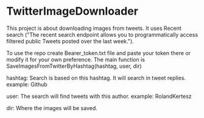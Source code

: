 # TwitterImageDownloader
This project is about downloading images from tweets. 
It uses Recent search ("The recent search endpoint allows you to programmatically access filtered public Tweets posted over the last week.").

To use the repo create Bearer_token.txt file and paste your token there or modify it for your own preference.
The main function is SaveImagesFromTwitterByHashtag(hashtag, user, dir)

hashtag: Search is based on this hashtag. It will search in tweet replies.
  example: Github
 
user: The search will find tweets with this author. 
  example: RolandKertesz
  
dir: Where the images will be saved.
